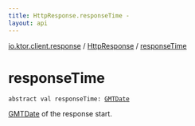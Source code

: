 ```yaml
---
title: HttpResponse.responseTime - 
layout: api
---
```


<div class='api-docs-breadcrumbs'><a href="../index.html">io.ktor.client.response</a> / <a href="index.html">HttpResponse</a> / <a href="./response-time.html">responseTime</a></div>

# responseTime

<div class="signature"><code><span class="keyword">abstract</span> <span class="keyword">val </span><span class="identifier">responseTime</span><span class="symbol">: </span><a href="../../io.ktor.util.date/-g-m-t-date/index.html"><span class="identifier">GMTDate</span></a></code></div>

<a href="../../io.ktor.util.date/-g-m-t-date/index.html">GMTDate</a> of the response start.

